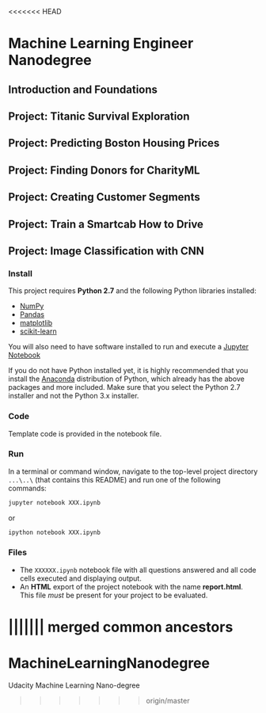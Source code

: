 <<<<<<< HEAD
# Machine Learning Engineer Nanodegree
## Introduction and Foundations
## Project: Titanic Survival Exploration
## Project: Predicting Boston Housing Prices
## Project: Finding Donors for CharityML
## Project: Creating Customer Segments
## Project: Train a Smartcab How to Drive
## Project: Image Classification with CNN


### Install

This project requires **Python 2.7** and the following Python libraries installed:

- [NumPy](http://www.numpy.org/)
- [Pandas](http://pandas.pydata.org)
- [matplotlib](http://matplotlib.org/)
- [scikit-learn](http://scikit-learn.org/stable/)

You will also need to have software installed to run and execute a [Jupyter Notebook](http://ipython.org/notebook.html)

If you do not have Python installed yet, it is highly recommended that you install the [Anaconda](http://continuum.io/downloads) distribution of Python, which already has the above packages and more included. Make sure that you select the Python 2.7 installer and not the Python 3.x installer.

### Code

Template code is provided in the notebook file. 

### Run

In a terminal or command window, navigate to the top-level project directory `...\..\` (that contains this README) and run one of the following commands:

```bash
jupyter notebook XXX.ipynb
```
or
```bash
ipython notebook XXX.ipynb
```
### Files
 - The `XXXXXX.ipynb` notebook file with all questions answered and all code cells executed and displaying output.
 - An **HTML** export of the project notebook with the name **report.html**. This file *must* be present for your project to be evaluated.


||||||| merged common ancestors
=======
# MachineLearningNanodegree
Udacity Machine Learning Nano-degree 
>>>>>>> origin/master
